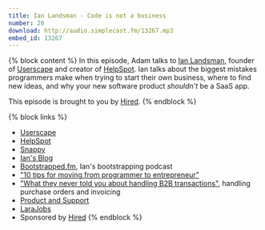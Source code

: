 ```yaml
---
title: Ian Landsman - Code is not a business
number: 20
download: http://audio.simplecast.fm/13267.mp3
embed_id: 13267
---
```


{% block content %}
In this episode, Adam talks to [Ian Landsman](https://twitter.com/ianlandsman), founder of [Userscape](http://userscape.com) and creator of [HelpSpot](http://helpspot.com/). Ian talks about the biggest mistakes programmers make when trying to start their own business, where to find new ideas, and why your new software product _shouldn't_ be a SaaS app.

This episode is brought to you by [Hired](http://hired.com/fullstackradio).
{% endblock %}

{% block links %}
- [Userscape](http://userscape.com)
- [HelpSpot](http://helpspot.com)
- [Snappy](http://besnappy.com)
- [Ian's Blog](http://ianlandsman.com/)
- [Bootstrapped.fm](http://bootstrapped.fm), Ian's bootstrapping podcast
- ["10 tips for moving from programmer to entrepreneur"](http://ianlandsman.com/10-tips-for-moving-from-programmer-to-entrepreneur/)
- ["What they never told you about handling B2B transactions"](http://ianlandsman.com/what-they-never-told-you-about-handling-b2b-transactions/), handling purchase orders and invoicing
- [Product and Support](http://productandsupport.com/)
- [LaraJobs](http://larajobs.com/)
- Sponsored by [Hired](http://hired.com/fullstackradio)
{% endblock %}

